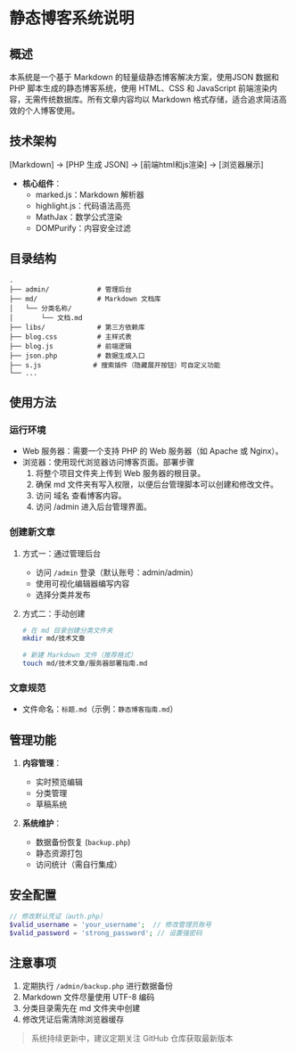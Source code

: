 # 静态博客系统说明

## 概述


本系统是一个基于 Markdown 的轻量级静态博客解决方案，使用JSON 数据和 PHP 脚本生成的静态博客系统，使用 HTML、CSS 和 JavaScript 前端渲染内容，无需传统数据库。所有文章内容均以 Markdown 格式存储，适合追求简洁高效的个人博客使用。
## 技术架构



[Markdown] -> [PHP 生成 JSON] -> [前端html和js渲染] -> [浏览器展示]


- **核心组件**：
  - marked.js：Markdown 解析器
  - highlight.js：代码语法高亮
  - MathJax：数学公式渲染
  - DOMPurify：内容安全过滤


## 目录结构

```
.
├── admin/            # 管理后台
├── md/               # Markdown 文档库
│   └── 分类名称/     
│       └── 文档.md  
├── libs/             # 第三方依赖库
├── blog.css          # 主样式表
├── blog.js           # 前端逻辑
├── json.php          # 数据生成入口
├── s.js             # 搜索插件（隐藏展开按钮）可自定义功能
└── ...
```


## 使用方法
### 运行环境
-  Web 服务器：需要一个支持 PHP 的 Web 服务器（如 Apache 或 Nginx）。
- 浏览器：使用现代浏览器访问博客页面。部署步骤
    1. 将整个项目文件夹上传到 Web 服务器的根目录。
     2. 确保  md  文件夹有写入权限，以便后台管理脚本可以创建和修改文件。
     3. 访问  域名  查看博客内容。
     4. 访问  /admin  进入后台管理界面。

### 创建新文章
1. 方式一：通过管理后台
   - 访问 `/admin` 登录（默认账号：admin/admin）
   - 使用可视化编辑器编写内容
    - 选择分类并发布

2. 方式二：手动创建
   ```bash
   # 在 md 目录创建分类文件夹
   mkdir md/技术文章
  
   # 新建 Markdown 文件（推荐格式）
   touch md/技术文章/服务器部署指南.md
   ```

### 文章规范
- 文件命名：`标题.md`（示例：`静态博客指南.md`）
  

## 管理功能
1. **内容管理**：
   - 实时预览编辑
   - 分类管理
   - 草稿系统

2. **系统维护**：
   - 数据备份恢复 (`backup.php`)
   - 静态资源打包
   - 访问统计（需自行集成）

## 安全配置
```php
// 修改默认凭证（auth.php）
$valid_username = 'your_username';  // 修改管理员账号
$valid_password = 'strong_password'; // 设置强密码
```

## 注意事项
1. 定期执行 `/admin/backup.php` 进行数据备份
2. Markdown 文件尽量使用 UTF-8 编码
3. 分类目录需先在 md 文件夹中创建
4. 修改凭证后需清除浏览器缓存

> 系统持续更新中，建议定期关注 GitHub 仓库获取最新版本

